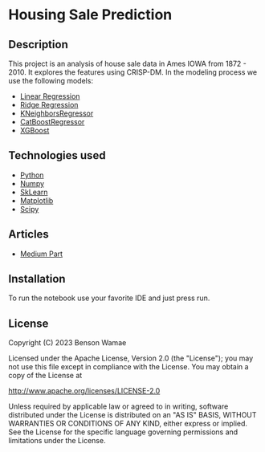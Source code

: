 # Housing Sale Prediction

## Description

This project is an analysis of house sale data in Ames IOWA from 1872 - 2010.
It explores the features using CRISP-DM. In the modeling process we use the following models:

- [Linear Regression](https://scikit-learn.org/stable/modules/generated/sklearn.linear_model.LinearRegression.html)
- [Ridge Regression](https://scikit-learn.org/stable/modules/generated/sklearn.linear_model.Ridge.html)
- [KNeighborsRegressor](https://scikit-learn.org/stable/modules/generated/sklearn.neighbors.KNeighborsRegressor.html#sklearn.neighbors.KNeighborsRegressor)
- [CatBoostRegressor](https://catboost.ai/en/docs/concepts/python-reference_catboostregressor)
- [XGBoost](https://xgboost.readthedocs.io/en/stable/)

## Technologies used

- [Python](https://www.python.org/)
- [Numpy](https://numpy.org/)
- [SkLearn](https://scikit-learn.org/)
- [Matplotlib](https://matplotlib.org/stable/tutorials/pyplot.html)
- [Scipy](https://scipy.org/)

## Articles
- [Medium Part](https://wamae.medium.com/house-sale-price-prediction-358efd5ee432)

## Installation

To run the notebook use your favorite IDE and just press run.

## License

Copyright (C) 2023 Benson Wamae

Licensed under the Apache License, Version 2.0 (the "License");
you may not use this file except in compliance with the License.
You may obtain a copy of the License at

http://www.apache.org/licenses/LICENSE-2.0

Unless required by applicable law or agreed to in writing, software
distributed under the License is distributed on an "AS IS" BASIS,
WITHOUT WARRANTIES OR CONDITIONS OF ANY KIND, either express or implied.
See the License for the specific language governing permissions and
limitations under the License.
